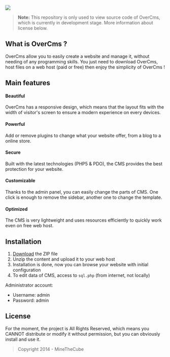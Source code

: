 ![](http://i.imgur.com/L0mWBWl.jpg)


> **Note:** This repository is only used to view source code of OverCms, which is currently in development stage.
> More information about license below.



What is OverCms ?
---------

OverCms allow you to easily create a website and manage it, without needing of any programming skills.
You just need to download OverCms, host files on a web host (paid or free) then enjoy the simplicity of OverCms !


Main features
---------

#### Beautiful
OverCms has a responsive design, which means that the layout fits with the width of visitor's screen to ensure a modern experience on every devices.

#### Powerful
Add or remove plugins to change what your website offer, from a blog to a online store.

#### Secure
Built with the latest technologies (PHP5 & PDO), the CMS provides the best protection for your website.

#### Customizable
Thanks to the admin panel, you can easily change the parts of CMS. One click is enough to remove the sidebar, another one to change the template.

#### Optimized
The CMS is very lightweight and uses resources efficiently to quickly work even on free web host.


Installation
---------

1. [Download][1] the ZIP file
2. Unzip the content and upload it to your web host
3. Installation is done, now you can browse your website with initial configuration
4. To edit data of CMS, access to ```sql.php``` (from internet, not locally)

Administrator account:
- Username: admin
- Password: admin

License
---------

For the moment, the project is All Rights Reserved, which means you CANNOT distribute or modify it without permission, but you can obviously install and use it.

> Copyright 2014 - MineTheCube

[1]: https://github.com/MineTheCube/OverCms/archive/master.zip

